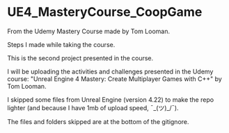 # UE4_MasteryCourse_CoopGame
From the Udemy Mastery Course made by Tom Looman.

Steps I made while taking the course.

This is the second project presented in the course.

I will be uploading the activities and challenges presented in the Udemy course: "Unreal Engine 4 Mastery: Create Multiplayer Games with C++" by Tom Looman.

I skipped some files from Unreal Engine (version 4.22) to make the repo lighter (and because I have 1mb of upload speed, ¯\_(ツ)_/¯).

The files and folders skipped are at the bottom of the gitignore.